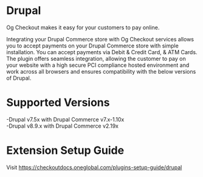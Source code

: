 # Drupal
Og Checkout makes it easy for your customers to pay online.

Integrating your Drupal Commerce store with Og Checkout services allows you to accept payments on your Drupal Commerce store with simple installation. You can accept payments via Debit & Credit Card, & ATM Cards. The plugin offers seamless integration, allowing the customer to pay on your website with a high secure PCI compliance hosted environment and work across all browsers and ensures compatibility with the below versions of Drupal.

# Supported Versions
-Drupal v7.5x with Drupal Commerce v7.x-1.10x<br>
-Drupal v8.9.x with Drupal Commerce v2.19x

# Extension Setup Guide
Visit https://checkoutdocs.oneglobal.com/plugins-setup-guide/drupal
